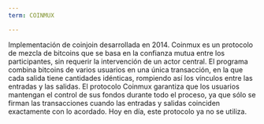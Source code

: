 ```yaml
---
term: COINMUX

---
```

Implementación de coinjoin desarrollada en 2014. Coinmux es un protocolo de mezcla de bitcoins que se basa en la confianza mutua entre los participantes, sin requerir la intervención de un actor central. El programa combina bitcoins de varios usuarios en una única transacción, en la que cada salida tiene cantidades idénticas, rompiendo así los vínculos entre las entradas y las salidas. El protocolo Coinmux garantiza que los usuarios mantengan el control de sus fondos durante todo el proceso, ya que sólo se firman las transacciones cuando las entradas y salidas coinciden exactamente con lo acordado. Hoy en día, este protocolo ya no se utiliza.